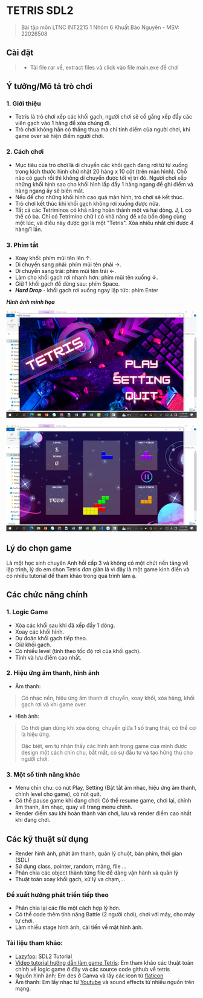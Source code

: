 # TETRIS SDL2
> Bài tập môn LTNC INT2215 1 Nhóm 6
> Khuất Bảo Nguyên - MSV: 22026508

## Cài đặt
> - Tải file rar về, extract files và click vào file main.exe để chơi

## Ý tưởng/Mô tả trò chơi
### 1. Giới thiệu

- Tetris là trò chơi xếp các khối gạch, người chơi sẽ cố gắng xếp đầy các viên gạch vào 1 hàng để xóa chúng đi.
- Trò chơi không hẳn có thắng thua mà chỉ tính điểm của người chơi, khi game over sẽ hiện điểm người chơi.
### 2. Cách chơi

- Mục tiêu của trò chơi là di chuyển các khối gạch đang rơi từ từ xuống trong kích thước hình chữ nhật 20 hàng x 10 cột (trên màn hình). Chỗ nào có gạch rồi thì không di chuyển được tới vị trí đó. Người chơi xếp những khối hình sao cho khối hình lấp đầy 1 hàng ngang để ghi điểm và hàng ngang ấy sẽ biến mất.
- Nếu để cho những khối hình cao quá màn hình, trò chơi sẽ kết thúc.
- Trò chơi kết thúc khi khối gạch không rơi xuống được nữa.
- Tất cả các Tetriminos có khả năng hoàn thành một và hai dòng. J, L có thể có ba. Chỉ có Tetrimino chữ I có khả năng để xóa bốn dòng cùng một lúc, và điều này được gọi là một "Tetris". Xóa nhiều nhất chỉ được 4 hàng/1 lần.

### 3. Phím tắt
- Xoay khối: phím mũi tên lên ↑.
- Di chuyển sang phải: phím mũi tên phải →.
- Di chuyển sang trái: phím mũi tên trái ←.
- Làm cho khối gạch rơi nhanh hơn: phím mũi tên xuống ↓.
- Giữ 1 khối gạch để dùng sau: phím Space.
- ***Hard Drop*** - khối gạch rơi xuống ngay lập tức: phím Enter

***Hình ảnh minh họa***

![Tetris_Menu](Tetris_Menu.jpg)

![Tetris_Play](Tetris_Play.jpg)

## Lý do chọn game

Là một học sinh chuyên Anh hồi cấp 3 và không có một chút nền tảng về lập trình, lý do em chọn Tetris đơn giản là vì đây là một game kinh điển và có nhiều tutorial để tham khảo trong quá trình làm ạ.

## Các chức năng chính

### 1. Logic Game
- Xóa các khối sau khi đã xếp đầy 1 dòng.
- Xoay các khối hình.
- Dự đoán khối gạch tiếp theo.
- Giữ khối gạch.
- Có nhiều level (tính theo tốc độ rơi của khối gạch).
- Tính và lưu điểm cao nhất.

### 2. Hiệu ứng âm thanh, hình ảnh

- Âm thanh:
> Có nhạc nền, hiệu ứng âm thanh di chuyển, xoay khối, xóa hàng, khối gạch rơi và khi game over.
- Hình ảnh:
> Có thời gian dừng khi xóa dòng, chuyển giữa 1 số trạng thái, có thể coi là hiệu ứng. 
> 
> Đặc biệt, em tự nhận thấy các hình ảnh trong game của mình được design một cách chỉn chu, bắt mắt, có sự đầu tư và tạo hứng thú cho người chơi.

### 3. Một số tính năng khác

- Menu chỉn chu: có nút Play, Setting (Bật tắt âm nhạc, hiệu ứng âm thanh, chỉnh level cho game), có nút quit.
- Có thể pause game khi đang chơi: Có thể resume game, chơi lại, chỉnh âm thanh, âm nhạc, quay về trang menu chính.
- Render điểm sau khi hoàn thành ván chơi, lưu và render điểm cao nhất khi đang chơi.

## Các kỹ thuật sử dụng
- Render hình ảnh, phát âm thanh, quản lý chuột, bàn phím, thời gian (SDL)
- Sử dụng class, pointer, random, mảng, file ...
- Phân chia các object thành từng file để dàng vận hành và quản lý
- Thuật toán xoay khối gạch, xử lý va chạm,...

### Đề xuất hướng phát triển tiếp theo
- Phân chia lại các file một cách hợp lý hơn.
- Có thể code thêm tính năng Battle (2 người chơi), chơi với máy, cho máy tự chơi.
- Làm nhiều stage hình ảnh, cải tiến về mặt hình ảnh.

### Tài liệu tham khảo:
- [Lazyfoo](https://lazyfoo.net/): SDL2 Tutorial
- [Video tutorial hướng dẫn làm game Tetris](https://www.youtube.com/watch?v=kh3rkt6nZ2c&t=5883s): Em tham khảo các thuật toán chính về logic game ở đây và các source code github về tetris
- Nguồn hình ảnh: Em des ở Canva và lấy các icon từ [flaticon](https://www.flaticon.com/)
- Âm thanh: Em lấy nhạc từ [Youtube](https://www.youtube.com/?gl=VN) và sound effects từ nhiều nguồn trên mạng.
